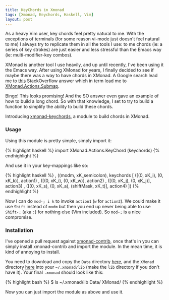 ```yaml
---
title: KeyChords in Xmonad
tags: [Xmonad, Keychords, Haskell, Vim]
layout: post
---
```


As a heavy Vim user, key chords feel pretty natural to me. With the exceptions
of terminals (for some reason vi-mode just doesn't feel natural to me) I always
try to replicate them in all the tools I use: to me chords (ie: a series of key
strokes) are just easier and less stressful than the Emacs way (ie:
multi-modifier-key combos).

XMonad is another tool I use heavily, and up until recently, I've been using it
the Emacs way. After using XMonad for years, I finally decided to see if maybe
there was a way to have chords in XMonad. A Google search lead me to [this][1]
StackOverflow answer which in term lead me to [XMonad.Actions.Submap][2].

Bingo! This looks promising! And the SO answer even gave an example of how
to build a long chord. So with that knowledge, I set to try to build a
function to simplify the ability to build these chords.

Introducing [xmonad-keychords][x-keys-repo], a module to build chords in
XMonad.

### Usage

Using this module is pretty simple, simply import it:

{% highlight haskell %}
import XMonad.Actions.KeyChord (keychords)
{% endhighlight %}

And use it in your key-mappings like so:

{% highlight haskell %}
  , ((modm, xK_semicolon), keychords
      [ ([(0, xK_i), (0, xK_k)], action1)
      , ([(0, xK_i), (0, xK_w)], action2)
      , ([(0, xK_j), (0, xK_j)], action3)
      , ([(0, xK_s), (0, xK_a), (shiftMask, xK_t)], action4)
      ])
{% endhighlight %}

Now I can do `mod-; i k` to invoke `action1` (`w` for `action2`). We could make
it use `Shift` instead of `modm` but then you end up never being able to use
`Shift-;` (aka `:`) for nothing else (Vim included). So `mod-;` is a nice
compromise.

### Installation

I've opened a pull request against [xmonad-contrib][pr], once that's in you
can simply install xmonad-contrib and import the module. In the mean time,
it is kind of annoying to install.

You need to download and copy the `Data` directory [here][path-tree], and the
`XMonad` directory [here][xkey-mod] into your `~/.xmonad/lib` (make the `lib`
directory if you don't have it). Your final `.xmonad` should look like this:

{% highlight bash %}
$ ls ~/.xmonad/lib
   Data/  XMonad/
{% endhighlight %}

Now you can just import the module as above and use it.

[1]: http://stackoverflow.com/a/32028957
[2]: http://xmonad.org/xmonad-docs/xmonad-contrib/XMonad-Actions-Submap.html
[x-keys-repo]: https://github.com/pjrt/xmonad-keychord
[pr]: https://github.com/xmonad/xmonad-contrib/pull/65
[path-tree]: https://github.com/pjrt/PathTree/tree/master/src
[xkey-mod]: https://github.com/pjrt/xmonad-keychord/tree/master/src
